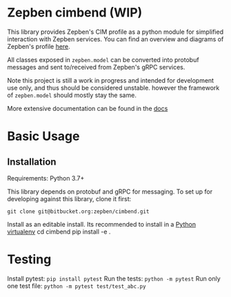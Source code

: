 # Zepben cimbend (WIP) #
This library provides Zepben's CIM profile as a python module for simplified interaction with Zepben services. You can find an overview and diagrams of Zepben's profile [here](https://zepben.bitbucket.io/docs/cim/zepben/).

All classes exposed in `zepben.model` can be converted into protobuf messages and sent to/received from Zepben's gRPC services.

Note this project is still a work in progress and intended for development use only, and thus should be considered unstable. however the framework of `zepben.model` should mostly stay the same.

More extensive documentation can be found in the [docs](docs/README.md)

# Basic Usage #

## Installation ##
Requirements:
    Python 3.7+

This library depends on protobuf and gRPC for messaging. To set up for developing against this library, clone it first:

    git clone git@bitbucket.org:zepben/cimbend.git

Install as an editable install. Its recommended to install in a [Python virtualenv](https://virtualenv.pypa.io/en/stable/)
    cd cimbend
    pip install -e .




# Testing #

Install pytest: `pip install pytest`
Run the tests: `python -m pytest`
Run only one test file: `python -m pytest test/test_abc.py`
